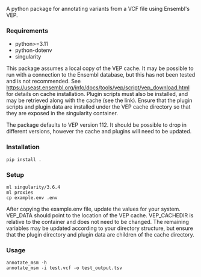 A python package for annotating variants from a VCF file using Ensembl's VEP.

### Requirements
 - python>=3.11
 - python-dotenv
 - singularity

This package assumes a local copy of the VEP cache. It may be possible to run with a connection
to the Ensembl database, but this has not been tested and is not recommended. See https://useast.ensembl.org/info/docs/tools/vep/script/vep_download.html
for details on cache installation. Plugin scripts must also be installed, and may be retrieved along 
with the cache (see the link). Ensure that the plugin scripts and plugin data
are installed under the VEP cache directory so that they are exposed in the
singularity container.

The package defaults to VEP version 112. It should be possible to drop in different versions, however
the cache and plugins will need to be updated. 
 
### Installation
```
pip install .
```

### Setup
```
ml singularity/3.6.4
ml proxies
cp example.env .env
```
After copying the example.env file, update the values for your system.
VEP_DATA should point to the location of the VEP cache. VEP_CACHEDIR is relative to the container and does not need to be changed. The remaining
variables may be updated according to your directory structure, but ensure that
the plugin directory and plugin data are children of the cache directory.

### Usage
```
annotate_msm -h
annotate_msm -i test.vcf -o test_output.tsv
```
